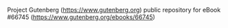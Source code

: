 Project Gutenberg (https://www.gutenberg.org) public repository for
eBook #66745 (https://www.gutenberg.org/ebooks/66745)
